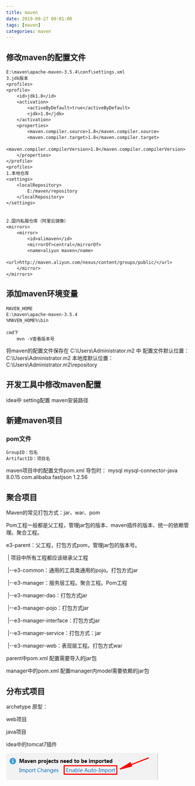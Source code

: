 ```yaml
---
title: maven
date: 2019-09-27 00:01:00
tags: [maven]
categories: maven
---
```


## 修改maven的配置文件

	E:\maven\apache-maven-3.5.4\conf\settings.xml
	3.jdk版本
	<profiles>
	<profile>
		<id>jdk1.8</id>
		<activation>
			<activeByDefault>true</activeByDefault>
			<jdk>1.8</jdk>
		</activation>
		<properties>
			<maven.compiler.source>1.8</maven.compiler.source>
			<maven.compiler.target>1.8</maven.compiler.target>
			<maven.compiler.compilerVersion>1.8</maven.compiler.compilerVersion>
		</properties>
	</profile>
	<profiles>
	1.本地仓库
	<settings>
		<localRepository>
			E:/maven/repository
		</localRepository>
	</settings>

 
	2.国内私服仓库（阿里云镜像）
	<mirrors>
		<mirror>
			<id>alimaven</id>
			<mirrorOf>central</mirrorOf>
			<name>aliyun maven</name>
			<url>http://maven.aliyun.com/nexus/content/groups/public/</url>
		</mirror>
	</mirrors>	

## 添加maven环境变量
	MAVEN_HOME
	E:\maven\apache-maven-3.5.4
	%MAVEN_HOME%\bin

	cmd下
		mvn -V查看版本号

将maven的配置文件保存在 C:\Users\Administrator\.m2 中
	配置文件默认位置：C:\Users\Administrator\.m2
	本地库默认位置：C:\Users\Administrator\.m2\repository


## 开发工具中修改maven配置
idea中 setting配置 maven安装路径

## 新建maven项目
### pom文件
	GroupID：包名
	ArtifactID：项目名

maven项目中的配置文件pom.xml
	导包时：
    <dependencies>
        <dependency>
            <groupId>mysql</groupId>
            <artifactId>mysql-connector-java</artifactId>
            <version>8.0.15</version>
        </dependency>
        <dependency>
            <groupId>com.alibaba</groupId>
            <artifactId>fastjson</artifactId>
            <version>1.2.56</version>
        </dependency>
    </dependencies>

	


## 聚合项目

Maven的常见打包方式：jar、war、pom

Pom工程一般都是父工程，管理jar包的版本、maven插件的版本、统一的依赖管理。聚合工程。



e3-parent：父工程，打包方式pom，管理jar包的版本号。

​	|           项目中所有工程都应该继承父工程

​	|--e3-common：通用的工具类通用的pojo。打包方式jar

​	|--e3-manager：服务层工程。聚合工程。Pom工程

​		|--e3-manager-dao：打包方式jar

​		|--e3-manager-pojo：打包方式jar

​		|--e3-manager-interface：打包方式jar

​		|--e3-manager-service：打包方式：jar

​		|--e3-manager-web：表现层工程。打包方式war



parent中pom.xml 配置需要导入的jar包

manager中的pom.xml 配置manager内model需要依赖的jar包







## 分布式项目





archetype 原型：

web项目

java项目



idea中的tomcat7插件





![1556005727925](maven/1556005727925.png)